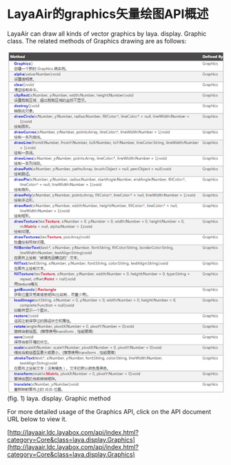 # LayaAir的graphics矢量绘图API概述





LayaAir can draw all kinds of vector graphics by laya. display. Graphic class. The related methods of Graphics drawing are as follows:

​![blob.png](img/1.png)<br/>
(fig. 1) laya. display. Graphic method

For more detailed usage of the Graphics API, click on the API document URL below to view it.

[http://layaair.ldc.layabox.com/api/index.html?category=Core&class=laya.display.Graphics](http://layaair.ldc.layabox.com/api/index.html?category=Core&class=laya.display.Graphics) 